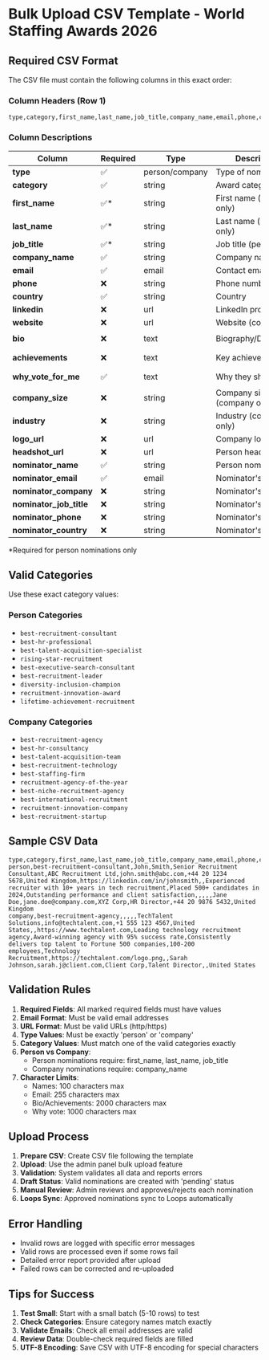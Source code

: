 # Bulk Upload CSV Template - World Staffing Awards 2026

## Required CSV Format

The CSV file must contain the following columns in this exact order:

### Column Headers (Row 1)
```csv
type,category,first_name,last_name,job_title,company_name,email,phone,country,linkedin,website,bio,achievements,why_vote_for_me,company_size,industry,logo_url,headshot_url,nominator_name,nominator_email,nominator_company,nominator_job_title,nominator_phone,nominator_country
```

### Column Descriptions

| Column | Required | Type | Description | Example |
|--------|----------|------|-------------|---------|
| **type** | ✅ | person/company | Type of nomination | `person` or `company` |
| **category** | ✅ | string | Award category | `best-recruitment-consultant` |
| **first_name** | ✅* | string | First name (person only) | `John` |
| **last_name** | ✅* | string | Last name (person only) | `Smith` |
| **job_title** | ✅* | string | Job title (person only) | `Senior Recruitment Consultant` |
| **company_name** | ✅ | string | Company name | `ABC Recruitment Ltd` |
| **email** | ✅ | email | Contact email | `john.smith@abc.com` |
| **phone** | ❌ | string | Phone number | `+44 20 1234 5678` |
| **country** | ✅ | string | Country | `United Kingdom` |
| **linkedin** | ❌ | url | LinkedIn profile | `https://linkedin.com/in/johnsmith` |
| **website** | ❌ | url | Website (company) | `https://www.abc.com` |
| **bio** | ❌ | text | Biography/Description | `Experienced recruiter with 10+ years...` |
| **achievements** | ❌ | text | Key achievements | `Placed 500+ candidates, Award winner...` |
| **why_vote_for_me** | ✅ | text | Why they should win | `Outstanding performance in 2024...` |
| **company_size** | ❌ | string | Company size (company only) | `50-100 employees` |
| **industry** | ❌ | string | Industry (company only) | `Technology Recruitment` |
| **logo_url** | ❌ | url | Company logo URL | `https://example.com/logo.png` |
| **headshot_url** | ❌ | url | Person headshot URL | `https://example.com/photo.jpg` |
| **nominator_name** | ✅ | string | Person nominating | `Jane Doe` |
| **nominator_email** | ✅ | email | Nominator's email | `jane.doe@company.com` |
| **nominator_company** | ❌ | string | Nominator's company | `XYZ Corp` |
| **nominator_job_title** | ❌ | string | Nominator's job title | `HR Director` |
| **nominator_phone** | ❌ | string | Nominator's phone | `+44 20 9876 5432` |
| **nominator_country** | ❌ | string | Nominator's country | `United Kingdom` |

*Required for person nominations only

## Valid Categories

Use these exact category values:

### Person Categories
- `best-recruitment-consultant`
- `best-hr-professional`
- `best-talent-acquisition-specialist`
- `rising-star-recruitment`
- `best-executive-search-consultant`
- `best-recruitment-leader`
- `diversity-inclusion-champion`
- `recruitment-innovation-award`
- `lifetime-achievement-recruitment`

### Company Categories
- `best-recruitment-agency`
- `best-hr-consultancy`
- `best-talent-acquisition-team`
- `best-recruitment-technology`
- `best-staffing-firm`
- `recruitment-agency-of-the-year`
- `best-niche-recruitment-agency`
- `best-international-recruitment`
- `recruitment-innovation-company`
- `best-recruitment-startup`

## Sample CSV Data

```csv
type,category,first_name,last_name,job_title,company_name,email,phone,country,linkedin,website,bio,achievements,why_vote_for_me,company_size,industry,logo_url,headshot_url,nominator_name,nominator_email,nominator_company,nominator_job_title,nominator_phone,nominator_country
person,best-recruitment-consultant,John,Smith,Senior Recruitment Consultant,ABC Recruitment Ltd,john.smith@abc.com,+44 20 1234 5678,United Kingdom,https://linkedin.com/in/johnsmith,,Experienced recruiter with 10+ years in tech recruitment,Placed 500+ candidates in 2024,Outstanding performance and client satisfaction,,,,,Jane Doe,jane.doe@company.com,XYZ Corp,HR Director,+44 20 9876 5432,United Kingdom
company,best-recruitment-agency,,,,,TechTalent Solutions,info@techtalent.com,+1 555 123 4567,United States,,https://www.techtalent.com,Leading technology recruitment agency,Award-winning agency with 95% success rate,Consistently delivers top talent to Fortune 500 companies,100-200 employees,Technology Recruitment,https://techtalent.com/logo.png,,Sarah Johnson,sarah.j@client.com,Client Corp,Talent Director,,United States
```

## Validation Rules

1. **Required Fields**: All marked required fields must have values
2. **Email Format**: Must be valid email addresses
3. **URL Format**: Must be valid URLs (http/https)
4. **Type Values**: Must be exactly 'person' or 'company'
5. **Category Values**: Must match one of the valid categories exactly
6. **Person vs Company**: 
   - Person nominations require: first_name, last_name, job_title
   - Company nominations require: company_name
7. **Character Limits**:
   - Names: 100 characters max
   - Email: 255 characters max
   - Bio/Achievements: 2000 characters max
   - Why vote: 1000 characters max

## Upload Process

1. **Prepare CSV**: Create CSV file following the template
2. **Upload**: Use the admin panel bulk upload feature
3. **Validation**: System validates all data and reports errors
4. **Draft Status**: Valid nominations are created with 'pending' status
5. **Manual Review**: Admin reviews and approves/rejects each nomination
6. **Loops Sync**: Approved nominations sync to Loops automatically

## Error Handling

- Invalid rows are logged with specific error messages
- Valid rows are processed even if some rows fail
- Detailed error report provided after upload
- Failed rows can be corrected and re-uploaded

## Tips for Success

1. **Test Small**: Start with a small batch (5-10 rows) to test
2. **Check Categories**: Ensure category names match exactly
3. **Validate Emails**: Check all email addresses are valid
4. **Review Data**: Double-check required fields are filled
5. **UTF-8 Encoding**: Save CSV with UTF-8 encoding for special characters